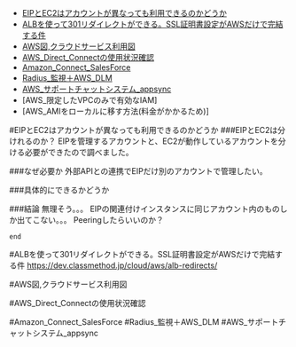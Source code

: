 <!--
title:   AWS関連
tags:    AWS,EC2,EIP,vpc
id:      271c632d571a4052bb91
private: false
-->
- [EIPとEC2はアカウントが異なっても利用できるのかどうか](#EIPとEC2はアカウントが異なっても利用できるのかどうか)
- [ALBを使って301リダイレクトができる。SSL証明書設定がAWSだけで完結する件](#ALBを使って301リダイレクトができる。SSL証明書設定がAWSだけで完結する件)
- [AWS図,クラウドサービス利用図](#AWS図,クラウドサービス利用図)
- [AWS_Direct_Connectの使用状況確認](#AWS_Direct_Connectの使用状況確認)
- [Amazon_Connect_SalesForce](#Amazon_Connect_SalesForce)
- [Radius_監視＋AWS_DLM](#Radius_監視＋AWS_DLM)
- [AWS_サポートチャットシステム_appsync](#AWS_サポートチャットシステム_appsync)
- [AWS_限定したVPCのみで有効なIAM]
- [AWS_AMIをローカルに移す方法(料金がかかるため)]

#EIPとEC2はアカウントが異なっても利用できるのかどうか
###EIPとEC2は分けれるのか？
EIPを管理するアカウントと、EC2が動作しているアカウントを分ける必要ができたので調べました。

###なぜ必要か
外部APIとの連携でEIPだけ別のアカウントで管理したい。

###具体的にできるかどうか

###結論
無理そう。。。
EIPの関連付けインスタンスに同じアカウント内のものしか出てこない。。。
Peeringしたらいいのか？

`end
`

#ALBを使って301リダイレクトができる。SSL証明書設定がAWSだけで完結する件
https://dev.classmethod.jp/cloud/aws/alb-redirects/

#AWS図,クラウドサービス利用図

#AWS_Direct_Connectの使用状況確認

#Amazon_Connect_SalesForce
#Radius_監視＋AWS_DLM
#AWS_サポートチャットシステム_appsync